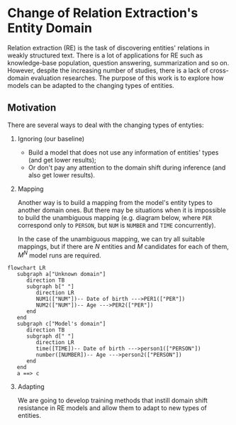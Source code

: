 # Change of Relation Extraction's Entity Domain

Relation extraction (RE) is the task of discovering entities' relations in weakly structured text. There is a lot of applications for RE such as knowledge-base population, question answering, summarization and so on. However, despite the increasing number of studies, there is a lack of cross-domain evaluation researches. The purpose of this work is to explore how models can be adapted to the changing types of entities.

## Motivation
There are several ways to deal with the changing types of entyties:
1) Ignoring (our baseline)
   
    * Build a model that does not use any information of entities' types (and get lower results);
    * Or don't pay any attention to the domain shift during inference (and also get lower results).
    
2) Mapping

   Another way is to build a mapping from the model's entity types to another domain ones. But there may be situations when it is impossible to build the unambiguous mapping (e.g. diagram below, where `PER` correspond only to `PERSON`, but `NUM` is `NUMBER` and `TIME` concurrently).
   
   In the case of the unambiguous mapping, we can try all suitable mappings, but if there are $N$  entities and $M$ candidates for each of them, $M^N$ model runs are required.


```mermaid
flowchart LR
   subgraph a["Unknown domain"]
      direction TB
      subgraph b[" "]
         direction LR
         NUM1(["NUM"])-- Date of birth --->PER1(["PER"])
         NUM2(["NUM"])-- Age --->PER2(["PER"])
      end
   end
   subgraph c["Model's domain"]
      direction TB
      subgraph d[" "]
         direction LR
         time([TIME])-- Date of birth --->person1(["PERSON"])
         number([NUMBER])-- Age --->person2(["PERSON"])
      end
   end
   a ==> c 
```

3) Adapting

   We are going to develop training methods that instill domain shift resistance in RE models and allow them to adapt to new types of entities.
